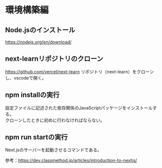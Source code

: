 # 環境構築編

## Node.jsのインストール
https://nodejs.org/en/download/

## next-learnリポジトリのクローン
https://github.com/vercel/next-learn
リポジトリ（next-learn）をクローンし、vscodeで開く。

## npm installの実行
設定ファイルに記述された依存関係のJavaScriptパッケージをインストールする。  
クローンしたときに初めに行わなければならない。

## npm run startの実行
Next.jsのサーバーを起動させるコマンドである。

参考：https://dev.classmethod.jp/articles/introduction-to-nextjs/
